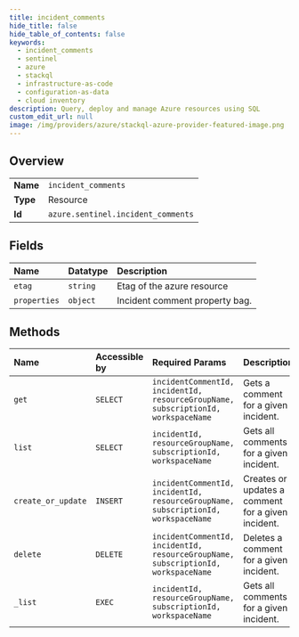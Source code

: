 ```yaml
---
title: incident_comments
hide_title: false
hide_table_of_contents: false
keywords:
  - incident_comments
  - sentinel
  - azure    
  - stackql
  - infrastructure-as-code
  - configuration-as-data
  - cloud inventory
description: Query, deploy and manage Azure resources using SQL
custom_edit_url: null
image: /img/providers/azure/stackql-azure-provider-featured-image.png
---
```

  
    

## Overview
<table><tbody>
<tr><td><b>Name</b></td><td><code>incident_comments</code></td></tr>
<tr><td><b>Type</b></td><td>Resource</td></tr>
<tr><td><b>Id</b></td><td><code>azure.sentinel.incident_comments</code></td></tr>
</tbody></table>

## Fields
| Name | Datatype | Description |
|:-----|:---------|:------------|
| `etag` | `string` | Etag of the azure resource |
| `properties` | `object` | Incident comment property bag. |
## Methods
| Name | Accessible by | Required Params | Description |
|:-----|:--------------|:----------------|:------------|
| `get` | `SELECT` | `incidentCommentId, incidentId, resourceGroupName, subscriptionId, workspaceName` | Gets a comment for a given incident. |
| `list` | `SELECT` | `incidentId, resourceGroupName, subscriptionId, workspaceName` | Gets all comments for a given incident. |
| `create_or_update` | `INSERT` | `incidentCommentId, incidentId, resourceGroupName, subscriptionId, workspaceName` | Creates or updates a comment for a given incident. |
| `delete` | `DELETE` | `incidentCommentId, incidentId, resourceGroupName, subscriptionId, workspaceName` | Deletes a comment for a given incident. |
| `_list` | `EXEC` | `incidentId, resourceGroupName, subscriptionId, workspaceName` | Gets all comments for a given incident. |
